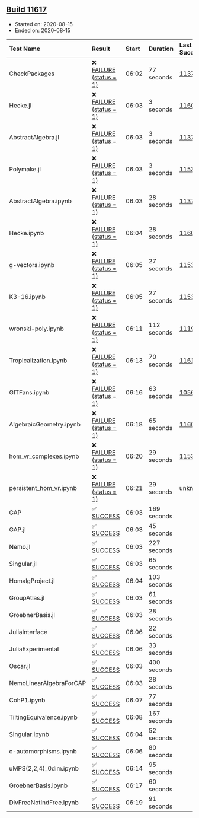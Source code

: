 ## [Build 11617](https://oscarci.mathematik.uni-kl.de/job/oscar/11617/)

* Started on: 2020-08-15
* Ended on: 2020-08-15

| Test Name    | Result | Start | Duration | Last Success | First Failure |
|:-------------|:-------|:------|:---------|:-------------|:--------------|
| CheckPackages | ❌ [FAILURE (status = 1)](https://oscarci.mathematik.uni-kl.de/job/oscar/11617/artifact/logs/build-11617/CheckPackages.log) | 06:02 | 77 seconds | [11376](https://oscarci.mathematik.uni-kl.de/job/oscar/11376/) | [11377](https://oscarci.mathematik.uni-kl.de/job/oscar/11377/) |
| Hecke.jl | ❌ [FAILURE (status = 1)](https://oscarci.mathematik.uni-kl.de/job/oscar/11617/artifact/logs/build-11617/Hecke.jl.log) | 06:03 | 3 seconds | [11602](https://oscarci.mathematik.uni-kl.de/job/oscar/11602/) | [11603](https://oscarci.mathematik.uni-kl.de/job/oscar/11603/) |
| AbstractAlgebra.jl | ❌ [FAILURE (status = 1)](https://oscarci.mathematik.uni-kl.de/job/oscar/11617/artifact/logs/build-11617/AbstractAlgebra.jl.log) | 06:03 | 3 seconds | [11376](https://oscarci.mathematik.uni-kl.de/job/oscar/11376/) | [11377](https://oscarci.mathematik.uni-kl.de/job/oscar/11377/) |
| Polymake.jl | ❌ [FAILURE (status = 1)](https://oscarci.mathematik.uni-kl.de/job/oscar/11617/artifact/logs/build-11617/Polymake.jl.log) | 06:03 | 3 seconds | [11532](https://oscarci.mathematik.uni-kl.de/job/oscar/11532/) | [11533](https://oscarci.mathematik.uni-kl.de/job/oscar/11533/) |
| AbstractAlgebra.ipynb | ❌ [FAILURE (status = 1)](https://oscarci.mathematik.uni-kl.de/job/oscar/11617/artifact/logs/build-11617/AbstractAlgebra.ipynb.log) | 06:03 | 28 seconds | [11376](https://oscarci.mathematik.uni-kl.de/job/oscar/11376/) | [11377](https://oscarci.mathematik.uni-kl.de/job/oscar/11377/) |
| Hecke.ipynb | ❌ [FAILURE (status = 1)](https://oscarci.mathematik.uni-kl.de/job/oscar/11617/artifact/logs/build-11617/Hecke.ipynb.log) | 06:04 | 28 seconds | [11602](https://oscarci.mathematik.uni-kl.de/job/oscar/11602/) | [11603](https://oscarci.mathematik.uni-kl.de/job/oscar/11603/) |
| g-vectors.ipynb | ❌ [FAILURE (status = 1)](https://oscarci.mathematik.uni-kl.de/job/oscar/11617/artifact/logs/build-11617/g-vectors.ipynb.log) | 06:05 | 27 seconds | [11532](https://oscarci.mathematik.uni-kl.de/job/oscar/11532/) | [11533](https://oscarci.mathematik.uni-kl.de/job/oscar/11533/) |
| K3-16.ipynb | ❌ [FAILURE (status = 1)](https://oscarci.mathematik.uni-kl.de/job/oscar/11617/artifact/logs/build-11617/K3-16.ipynb.log) | 06:05 | 27 seconds | [11532](https://oscarci.mathematik.uni-kl.de/job/oscar/11532/) | [11533](https://oscarci.mathematik.uni-kl.de/job/oscar/11533/) |
| wronski-poly.ipynb | ❌ [FAILURE (status = 1)](https://oscarci.mathematik.uni-kl.de/job/oscar/11617/artifact/logs/build-11617/wronski-poly.ipynb.log) | 06:11 | 112 seconds | [11192](https://oscarci.mathematik.uni-kl.de/job/oscar/11192/) | [11193](https://oscarci.mathematik.uni-kl.de/job/oscar/11193/) |
| Tropicalization.ipynb | ❌ [FAILURE (status = 1)](https://oscarci.mathematik.uni-kl.de/job/oscar/11617/artifact/logs/build-11617/Tropicalization.ipynb.log) | 06:13 | 70 seconds | [11616](https://oscarci.mathematik.uni-kl.de/job/oscar/11616/) | [11617](https://oscarci.mathematik.uni-kl.de/job/oscar/11617/) |
| GITFans.ipynb | ❌ [FAILURE (status = 1)](https://oscarci.mathematik.uni-kl.de/job/oscar/11617/artifact/logs/build-11617/GITFans.ipynb.log) | 06:16 | 63 seconds | [10566](https://oscarci.mathematik.uni-kl.de/job/oscar/10566/) | [10567](https://oscarci.mathematik.uni-kl.de/job/oscar/10567/) |
| AlgebraicGeometry.ipynb | ❌ [FAILURE (status = 1)](https://oscarci.mathematik.uni-kl.de/job/oscar/11617/artifact/logs/build-11617/AlgebraicGeometry.ipynb.log) | 06:18 | 65 seconds | [11602](https://oscarci.mathematik.uni-kl.de/job/oscar/11602/) | [11603](https://oscarci.mathematik.uni-kl.de/job/oscar/11603/) |
| hom_vr_complexes.ipynb | ❌ [FAILURE (status = 1)](https://oscarci.mathematik.uni-kl.de/job/oscar/11617/artifact/logs/build-11617/hom_vr_complexes.ipynb.log) | 06:20 | 29 seconds | [11532](https://oscarci.mathematik.uni-kl.de/job/oscar/11532/) | [11533](https://oscarci.mathematik.uni-kl.de/job/oscar/11533/) |
| persistent_hom_vr.ipynb | ❌ [FAILURE (status = 1)](https://oscarci.mathematik.uni-kl.de/job/oscar/11617/artifact/logs/build-11617/persistent_hom_vr.ipynb.log) | 06:21 | 29 seconds | unknown | unknown |
| GAP | ✅ [SUCCESS](https://oscarci.mathematik.uni-kl.de/job/oscar/11617/artifact/logs/build-11617/GAP.log) | 06:03 | 169 seconds |  |  |
| GAP.jl | ✅ [SUCCESS](https://oscarci.mathematik.uni-kl.de/job/oscar/11617/artifact/logs/build-11617/GAP.jl.log) | 06:03 | 45 seconds |  |  |
| Nemo.jl | ✅ [SUCCESS](https://oscarci.mathematik.uni-kl.de/job/oscar/11617/artifact/logs/build-11617/Nemo.jl.log) | 06:03 | 227 seconds |  |  |
| Singular.jl | ✅ [SUCCESS](https://oscarci.mathematik.uni-kl.de/job/oscar/11617/artifact/logs/build-11617/Singular.jl.log) | 06:03 | 65 seconds |  |  |
| HomalgProject.jl | ✅ [SUCCESS](https://oscarci.mathematik.uni-kl.de/job/oscar/11617/artifact/logs/build-11617/HomalgProject.jl.log) | 06:04 | 103 seconds |  |  |
| GroupAtlas.jl | ✅ [SUCCESS](https://oscarci.mathematik.uni-kl.de/job/oscar/11617/artifact/logs/build-11617/GroupAtlas.jl.log) | 06:03 | 61 seconds |  |  |
| GroebnerBasis.jl | ✅ [SUCCESS](https://oscarci.mathematik.uni-kl.de/job/oscar/11617/artifact/logs/build-11617/GroebnerBasis.jl.log) | 06:03 | 28 seconds |  |  |
| JuliaInterface | ✅ [SUCCESS](https://oscarci.mathematik.uni-kl.de/job/oscar/11617/artifact/logs/build-11617/JuliaInterface.log) | 06:06 | 22 seconds |  |  |
| JuliaExperimental | ✅ [SUCCESS](https://oscarci.mathematik.uni-kl.de/job/oscar/11617/artifact/logs/build-11617/JuliaExperimental.log) | 06:06 | 33 seconds |  |  |
| Oscar.jl | ✅ [SUCCESS](https://oscarci.mathematik.uni-kl.de/job/oscar/11617/artifact/logs/build-11617/Oscar.jl.log) | 06:03 | 400 seconds |  |  |
| NemoLinearAlgebraForCAP | ✅ [SUCCESS](https://oscarci.mathematik.uni-kl.de/job/oscar/11617/artifact/logs/build-11617/NemoLinearAlgebraForCAP.log) | 06:03 | 28 seconds |  |  |
| CohP1.ipynb | ✅ [SUCCESS](https://oscarci.mathematik.uni-kl.de/job/oscar/11617/artifact/logs/build-11617/CohP1.ipynb.log) | 06:07 | 77 seconds |  |  |
| TiltingEquivalence.ipynb | ✅ [SUCCESS](https://oscarci.mathematik.uni-kl.de/job/oscar/11617/artifact/logs/build-11617/TiltingEquivalence.ipynb.log) | 06:08 | 167 seconds |  |  |
| Singular.ipynb | ✅ [SUCCESS](https://oscarci.mathematik.uni-kl.de/job/oscar/11617/artifact/logs/build-11617/Singular.ipynb.log) | 06:04 | 52 seconds |  |  |
| c-automorphisms.ipynb | ✅ [SUCCESS](https://oscarci.mathematik.uni-kl.de/job/oscar/11617/artifact/logs/build-11617/c-automorphisms.ipynb.log) | 06:06 | 80 seconds |  |  |
| uMPS(2,2,4)_0dim.ipynb | ✅ [SUCCESS](https://oscarci.mathematik.uni-kl.de/job/oscar/11617/artifact/logs/build-11617/uMPS-2-2-4-_0dim.ipynb.log) | 06:14 | 95 seconds |  |  |
| GroebnerBasis.ipynb | ✅ [SUCCESS](https://oscarci.mathematik.uni-kl.de/job/oscar/11617/artifact/logs/build-11617/GroebnerBasis.ipynb.log) | 06:17 | 60 seconds |  |  |
| DivFreeNotIndFree.ipynb | ✅ [SUCCESS](https://oscarci.mathematik.uni-kl.de/job/oscar/11617/artifact/logs/build-11617/DivFreeNotIndFree.ipynb.log) | 06:19 | 91 seconds |  |  |
